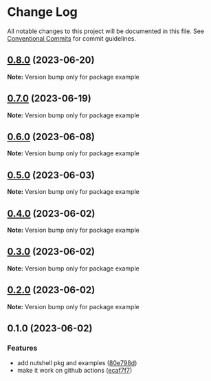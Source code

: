# Change Log

All notable changes to this project will be documented in this file.
See [Conventional Commits](https://conventionalcommits.org) for commit guidelines.

## [0.8.0](https://github.com/rondymesquita/shell/compare/example@0.7.0...example@0.8.0) (2023-06-20)

**Note:** Version bump only for package example

## [0.7.0](https://github.com/rondymesquita/shell/compare/example@0.6.0...example@0.7.0) (2023-06-19)

**Note:** Version bump only for package example

## [0.6.0](https://github.com/rondymesquita/shell/compare/example@0.5.0...example@0.6.0) (2023-06-08)

**Note:** Version bump only for package example

## [0.5.0](https://github.com/rondymesquita/shell/compare/example@0.4.0...example@0.5.0) (2023-06-03)

**Note:** Version bump only for package example

## [0.4.0](https://github.com/rondymesquita/shell/compare/example@0.3.0...example@0.4.0) (2023-06-02)

**Note:** Version bump only for package example

## [0.3.0](https://github.com/rondymesquita/shell/compare/example@0.2.0...example@0.3.0) (2023-06-02)

**Note:** Version bump only for package example

## [0.2.0](https://github.com/rondymesquita/shell/compare/example@0.1.0...example@0.2.0) (2023-06-02)

**Note:** Version bump only for package example

## 0.1.0 (2023-06-02)

### Features

- add nutshell pkg and examples ([80e798d](https://github.com/rondymesquita/shell/commit/80e798d061c2f9ea53651deb6d073a20d804ad97))
- make it work on github actions ([ecaf7f7](https://github.com/rondymesquita/shell/commit/ecaf7f7e709f3a41b6a906c047bc8d4d9275be5f))
